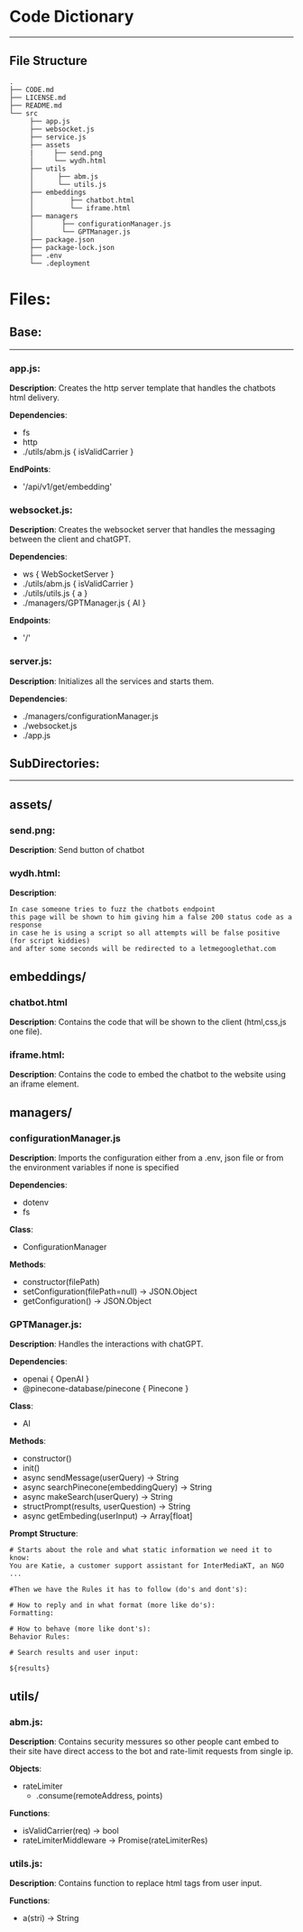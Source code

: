 # Code Dictionary
---
## File Structure
```
.
├── CODE.md
├── LICENSE.md
├── README.md
└── src
     ├── app.js
     ├── websocket.js
     ├── service.js
     ├── assets
     |     ├── send.png
     │     └── wydh.html
     ├── utils
     │      ├── abm.js
     │      └── utils.js
     ├── embeddings
     │         ├── chatbot.html
     │         └── iframe.html
     ├── managers
     │       ├── configurationManager.js
     │       └── GPTManager.js
     ├── package.json
     ├── package-lock.json
     ├── .env
     └── .deployment
```

# Files:

## Base:
---
### app.js:

**Description**: Creates the http server template that handles the chatbots html delivery.

**Dependencies**: 
- fs
- http
- ./utils/abm.js { isValidCarrier }

**EndPoints**:
- '/api/v1/get/embedding'

### websocket.js:
**Description**: Creates the websocket server that handles the messaging between the client and chatGPT.

**Dependencies**: 
- ws { WebSocketServer }
- ./utils/abm.js { isValidCarrier }
- ./utils/utils.js { a }
- ./managers/GPTManager.js { AI }

**Endpoints**:
- '/'

### server.js:
**Description**: Initializes all the services and starts them.

**Dependencies**:
- ./managers/configurationManager.js
- ./websocket.js
- ./app.js

## SubDirectories:
---
## assets/

### send.png:
**Description**: Send button of chatbot

### wydh.html:
**Description**:
```
In case someone tries to fuzz the chatbots endpoint
this page will be shown to him giving him a false 200 status code as a response 
in case he is using a script so all attempts will be false positive (for script kiddies)
and after some seconds will be redirected to a letmegooglethat.com 
```

## embeddings/

### chatbot.html
**Description**: Contains the code that will be shown to the client (html,css,js one file).

### iframe.html:
**Description**: Contains the code to embed the chatbot to the website using an iframe element. 

## managers/

### configurationManager.js
**Description**: Imports the configuration either from a .env, json file or from the environment variables if none is specified

**Dependencies**: 
- dotenv
- fs 

**Class**:
- ConfigurationManager

**Methods**:
- constructor(filePath)
- setConfiguration(filePath=null) -> JSON.Object
- getConfiguration() -> JSON.Object


### GPTManager.js:
**Description**: Handles the interactions with chatGPT.

**Dependencies**:
- openai { OpenAI }
- @pinecone-database/pinecone { Pinecone }

**Class**:
- AI

**Methods**:
- constructor()
- init()
- async sendMessage(userQuery) -> String
- async searchPinecone(embeddingQuery) -> String
- async makeSearch(userQuery) -> String
- structPrompt(results, userQuestion) -> String
- async getEmbeding(userInput) -> Array[float]

**Prompt Structure**:
```
# Starts about the role and what static information we need it to know:
You are Katie, a customer support assistant for InterMediaKT, an NGO ...

#Then we have the Rules it has to follow (do's and dont's):

# How to reply and in what format (more like do's):
Formatting:

# How to behave (more like dont's):
Behavior Rules:

# Search results and user input:

${results}
```

## utils/

### abm.js:
**Description**: Contains security messures so other people cant embed to their site have direct access to the bot and rate-limit requests from single ip.

**Objects**:
- rateLimiter
     - .consume(remoteAddress, points)

**Functions**:
- isValidCarrier(req) -> bool
- rateLimiterMiddleware -> Promise(rateLimiterRes)

### utils.js:
**Description**: Contains function to replace html tags from user input.

**Functions**: 
- a(stri) -> String
